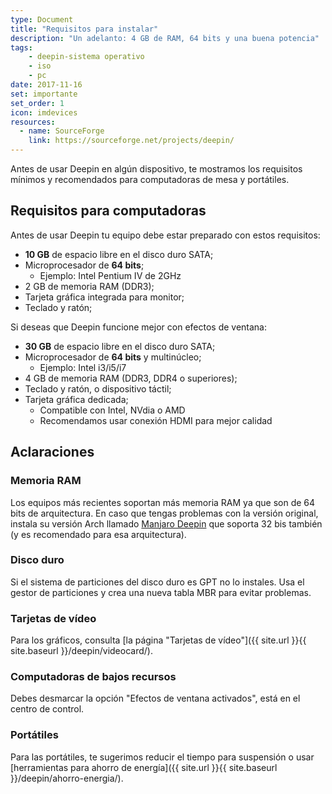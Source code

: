 ```yaml
---
type: Document
title: "Requisitos para instalar"
description: "Un adelanto: 4 GB de RAM, 64 bits y una buena potencia"
tags:
    - deepin-sistema operativo
    - iso
    - pc
date: 2017-11-16
set: importante
set_order: 1
icon: imdevices
resources:
  - name: SourceForge
    link: https://sourceforge.net/projects/deepin/
---
```


Antes de usar Deepin en algún dispositivo, te mostramos los requisitos mínimos y recomendados para computadoras de mesa y portátiles.

## Requisitos para computadoras
Antes de usar Deepin tu equipo debe estar preparado con estos requisitos:
* **10 GB** de espacio libre en el disco duro SATA;
* Microprocesador de **64 bits**;
  - Ejemplo: Intel Pentium IV de 2GHz
* 2 GB de memoria RAM (DDR3);
* Tarjeta gráfica integrada para monitor;
* Teclado y ratón;

Si deseas que Deepin funcione mejor con efectos de ventana:
* **30 GB** de espacio libre en el disco duro SATA;
* Microprocesador de **64 bits** y multinúcleo;
  - Ejemplo: Intel i3/i5/i7
* 4 GB de memoria RAM (DDR3, DDR4 o superiores);
* Teclado y ratón, o dispositivo táctil;
* Tarjeta gráfica dedicada;
  - Compatible con Intel, NVdia o AMD
  - Recomendamos usar conexión HDMI para mejor calidad

## Aclaraciones
### Memoria RAM
Los equipos más recientes soportan más memoria RAM ya que son de 64 bits de arquitectura. En caso que tengas problemas con la versión original, instala su versión Arch llamado [Manjaro Deepin](https://manjaro.org/category/community-editions/deepin/) que soporta 32 bis también (y es recomendado para esa arquitectura).

### Disco duro
Si el sistema de particiones del disco duro es GPT no lo instales. Usa el gestor de particiones y crea una nueva tabla MBR para evitar problemas.

### Tarjetas de vídeo
Para los gráficos, consulta [la página "Tarjetas de vídeo"]({{ site.url }}{{ site.baseurl }}/deepin/videocard/).

### Computadoras de bajos recursos
Debes desmarcar la opción "Efectos de ventana activados", está en el centro de control.

### Portátiles
Para las portátiles, te sugerimos reducir el tiempo para suspensión o usar [herramientas para ahorro de energía]({{ site.url }}{{ site.baseurl }}/deepin/ahorro-energia/).

